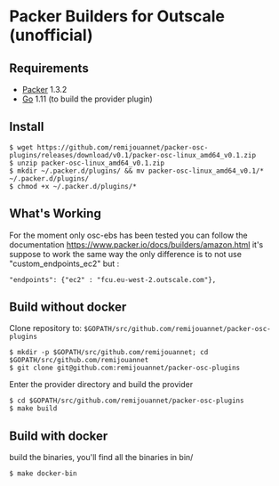 Packer Builders for Outscale (unofficial)
==================

Requirements
------------

-   [Packer](https://www.packer.io/downloads.html) 1.3.2
-   [Go](https://golang.org/doc/install) 1.11 (to build the provider plugin)

Install
---------------------

```
$ wget https://github.com/remijouannet/packer-osc-plugins/releases/download/v0.1/packer-osc-linux_amd64_v0.1.zip
$ unzip packer-osc-linux_amd64_v0.1.zip
$ mkdir ~/.packer.d/plugins/ && mv packer-osc-linux_amd64_v0.1/* ~/.packer.d/plugins/
$ chmod +x ~/.packer.d/plugins/*
```

What's Working
---------------------

For the moment only osc-ebs has been tested you can follow the documentation https://www.packer.io/docs/builders/amazon.html
it's suppose to work the same way the only difference is to not use "custom_endpoints_ec2" but :

```
"endpoints": {"ec2" : "fcu.eu-west-2.outscale.com"},
```

Build without docker
---------------------

Clone repository to: `$GOPATH/src/github.com/remijouannet/packer-osc-plugins`

```
$ mkdir -p $GOPATH/src/github.com/remijouannet; cd $GOPATH/src/github.com/remijouannet
$ git clone git@github.com:remijouannet/packer-osc-plugins
```

Enter the provider directory and build the provider

```
$ cd $GOPATH/src/github.com/remijouannet/packer-osc-plugins
$ make build
```

Build with docker
---------------------

build the binaries, you'll find all the binaries in bin/

```
$ make docker-bin
```
